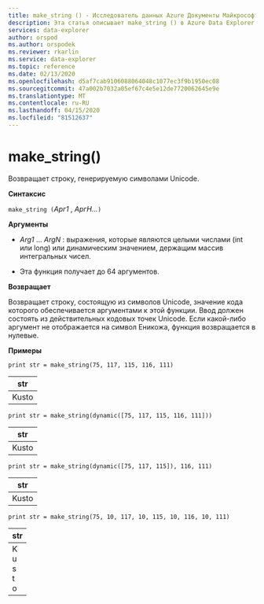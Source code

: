 ```yaml
---
title: make_string () - Исследователь данных Azure Документы Майкрософт
description: Эта статья описывает make_string () в Azure Data Explorer.
services: data-explorer
author: orspod
ms.author: orspodek
ms.reviewer: rkarlin
ms.service: data-explorer
ms.topic: reference
ms.date: 02/13/2020
ms.openlocfilehash: d5af7cab9106088064048c1077ec3f9b1950ec08
ms.sourcegitcommit: 47a002b7032a05ef67c4e5e12de7720062645e9e
ms.translationtype: MT
ms.contentlocale: ru-RU
ms.lasthandoff: 04/15/2020
ms.locfileid: "81512637"
---
```

# <a name="make_string"></a>make_string()

Возвращает строку, генерируемую символами Unicode.
    
**Синтаксис**

`make_string (`*Арг1* , *АргН...*`)`

**Аргументы**

* *Arg1* ... *ArgN* : выражения, которые являются целыми числами (int или long) или динамическим значением, держащим массив интегральных чисел.

* Эта функция получает до 64 аргументов. 

**Возвращает**

Возвращает строку, состоящую из символов Unicode, значение кода которого обеспечивается аргументами к этой функции. Ввод должен состоять из действительных кодовых точек Unicode.
Если какой-либо аргумент не отображается на символ Еникожа, функция возвращается в нулевые.

**Примеры**

```kusto
print str = make_string(75, 117, 115, 116, 111)
```

|str|
|---|
|Kusto|
    
```kusto
print str = make_string(dynamic([75, 117, 115, 116, 111]))
```

|str|
|---|
|Kusto|

```kusto
print str = make_string(dynamic([75, 117, 115]), 116, 111)
```

|str|
|---|
|Kusto|

```kusto
print str = make_string(75, 10, 117, 10, 115, 10, 116, 10, 111)
```

|str|
|---|
|K<br>u<br>s<br>t<br>o|